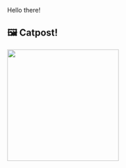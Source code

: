 Hello there!



## 🖼️ Catpost!

<sub>
    <img src="https://cdn2.thecatapi.com/images/au5.jpg" height="256">
</sub>

